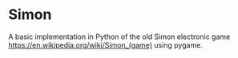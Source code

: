 # Simon

A basic implementation in Python of the old Simon electronic game https://en.wikipedia.org/wiki/Simon_(game) using pygame.
